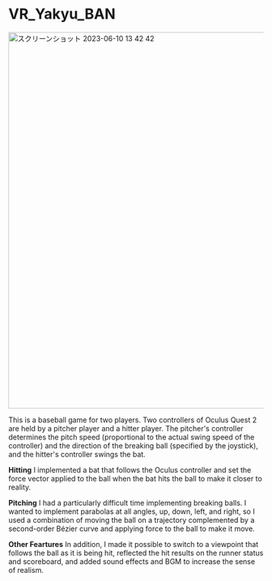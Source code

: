 # VR_Yakyu_BAN
<img width="744" alt="スクリーンショット 2023-06-10 13 42 42" src="https://github.com/Moyarzabal/VR_Yakyu_BAN/assets/92244620/ce4da131-7b46-4aae-a625-d497535b31e8">

This is a baseball game for two players.
Two controllers of Oculus Quest 2 are held by a pitcher player and a hitter player. 
The pitcher's controller determines the pitch speed (proportional to the actual swing speed of the controller) and the direction of the breaking ball (specified by the joystick), and the hitter's controller swings the bat.


**Hitting** 
I implemented a bat that follows the Oculus controller and set the force vector applied to the ball when the bat hits the ball to make it closer to reality.

**Pitching**
I had a particularly difficult time implementing breaking balls. 
I wanted to implement parabolas at all angles, up, down, left, and right, so I used a combination of moving the ball on a trajectory complemented by a second-order Bézier curve and applying force to the ball to make it move. 

**Other Feartures**
In addition, I made it possible to switch to a viewpoint that follows the ball as it is being hit, reflected the hit results on the runner status and scoreboard, and added sound effects and BGM to increase the sense of realism. 
